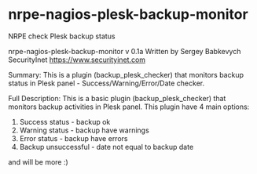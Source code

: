 # nrpe-nagios-plesk-backup-monitor
NRPE check Plesk backup status

nrpe-nagios-plesk-backup-monitor v 0.1a 
Written by Sergey Babkevych SecurityInet https://www.securityinet.com

Summary:
This is a plugin (backup_plesk_checker) that monitors backup status in Plesk panel - Success/Warning/Error/Date checker.


Full Description:
This is a basic plugin (backup_plesk_checker) that monitors backup activities in Plesk panel.
This plugin have 4 main options:
1) Success status - backup ok
2) Warning status - backup have warnings
3) Error status - backup have errors
4) Backup unsuccessful - date not equal to backup date


and will be more :) 
